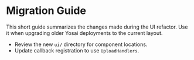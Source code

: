 # Migration Guide

This short guide summarizes the changes made during the UI refactor.
Use it when upgrading older Yosai deployments to the current layout.

- Review the new `ui/` directory for component locations.
- Update callback registration to use `UploadHandlers`.
